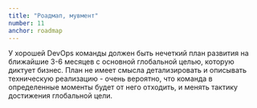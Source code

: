 ```yaml
---
title: "Роадмап, мувмент"
number: 11
anchor: roadmap
---
```


У хорошей DevOps команды должен быть нечеткий план развития на ближайшие 3-6 месяцев с основной глобальной целью, 
которую диктует бизнес. План не имеет смысла детализировать и описывать техническую реализацию - очень вероятно, 
что команда в определенные моменты будет от него отходить, и менять тактику достижения глобальной цели.